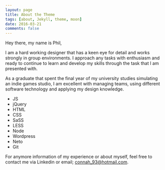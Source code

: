```yaml
---
layout: page
title: About the Theme
tags: [about, Jekyll, theme, moon]
date: 2016-03-21
comments: false
---
```


Hey there, my name is Phil,

I am a hard working designer that has a keen eye for detail and works strongly in group environments. I approach any tasks with enthusiasm and ready to continue to learn and develop my skills through the task that I am presented with.

As a graduate that spent the final year of my university studies simulating an indie games studio, I am excellent with managing teams, using different software technology and applying my design knowledge.

- JS
- jQuery
- HTML 
- CSS
- SaSS
- LESS
- Node
- Wordpress
- Neto
- Git

For anymore information of my experience or about myself, feel free to contact me via Linkedin or email; connah_93@hotmail.com.
